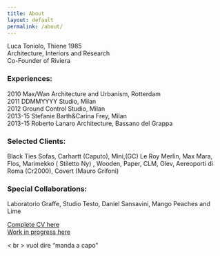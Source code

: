 ```yaml
---
title: About
layout: default
permalink: /about/
---
```

Luca Toniolo, Thiene 1985 <br>
Architecture, Interiors and Research <br>
Co-Founder of Riviera <br>

### Experiences:

2010 Max/Wan Architecture and Urbanism, Rotterdam <br>
2011 DDMMYYYY Studio, Milan <br>
2012 Ground Control Studio, Milan <br>
2013-15 Stefanie Barth&Carina Frey, Milan <br>
2013-15 Roberto Lanaro Architecture, Bassano del Grappa <br>

### Selected Clients:

Black Ties Sofas, Carhartt (Caputo), Mini,(GC) Le Roy Merlin, Max Mara, Flos, Marimekko ( Stiletto Ny) , Wooden, Paper, CLM, Olev, Aereoporti di Roma (Cr2000), Covert (Mauro Grifoni)

### Special Collaborations:

Laboratorio Graffe, Studio Testo, Daniel Sansavini, Mango Peaches and Lime

[Complete CV here](#) <br>
[Work in progress here](#)

< br > vuol dire “manda a capo”
